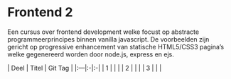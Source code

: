 # Frontend 2
Een cursus over frontend development welke focust op abstracte programmeerprincipes binnen vanilla javascript. De voorbeelden zijn gericht op progressive enhancement van statische HTML5/CSS3 pagina’s welke gegenereerd worden door node.js, express en ejs.

| Deel | Titel  | Git Tag  |
|:—|:-|:-|
| 1 |  |  |
| 2 |  |  |
| 3 |  |  |
